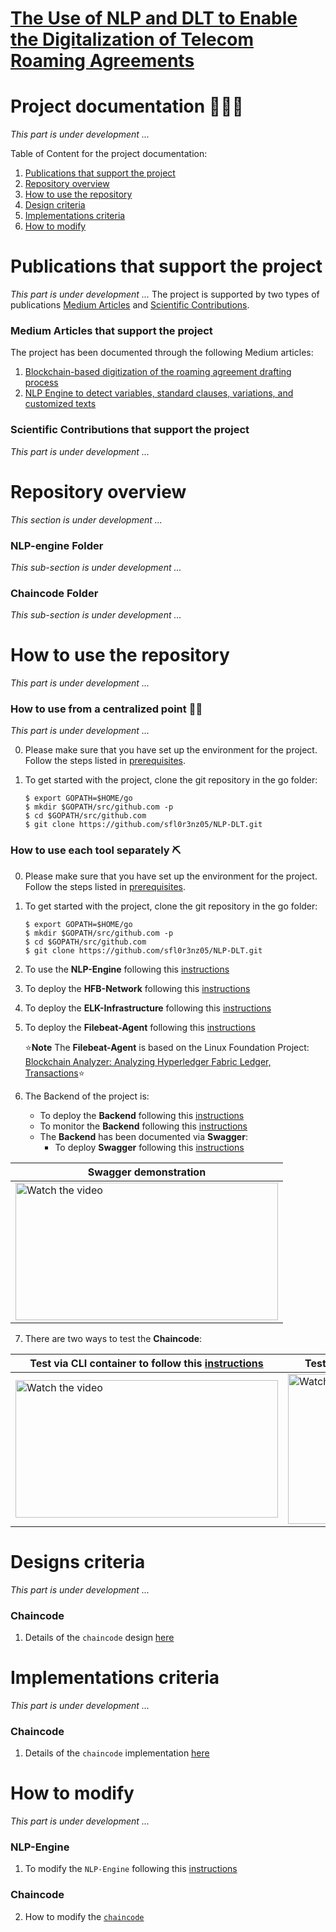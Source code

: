 # [The Use of NLP and DLT to Enable the Digitalization of Telecom Roaming Agreements](https://wiki.hyperledger.org/display/INTERN/Project+Plan%3A+The+Use+of+NLP+and+DLT+to+Enable+the+Digitalization+of+Telecom+Roaming+Agreements)

# Project documentation 📕📗📘

*This part is under development ...*

Table of Content for the project documentation:

1. [Publications that support the project](https://github.com/sfl0r3nz05/NLP-DLT/tree/sentencelvl#publications-that-support-the-project)
2. [Repository overview](https://github.com/sfl0r3nz05/nlp-dlt/tree/sentencelvl#repository-overview)
2. [How to use the repository](https://github.com/sfl0r3nz05/nlp-dlt/tree/sentencelvl#how-to-use-the-repository)
3. [Design criteria](https://github.com/sfl0r3nz05/NLP-DLT/tree/sentencelvl#designs-criteria)
4. [Implementations criteria](https://github.com/sfl0r3nz05/NLP-DLT/tree/sentencelvl#implementations-criteria)
5. [How to modify](https://github.com/sfl0r3nz05/NLP-DLT/tree/sentencelvl#how-to-modify)

# Publications that support the project

*This part is under development ...*
The project is supported by two types of publications [Medium Articles](https://github.com/sfl0r3nz05/NLP-DLT/tree/sentencelvl#medium-articles-that-support-the-project) and [Scientific Contributions](https://github.com/sfl0r3nz05/NLP-DLT/tree/sentencelvl#scientific-contributions-that-support-the-project).

### Medium Articles that support the project
The project has been documented through the following Medium articles:
1. [Blockchain-based digitization of the roaming agreement drafting process](https://medium.com/@sfl0r3nz05/blockchain-based-digitization-of-the-roaming-agreement-drafting-process-dec003923521)
2. [NLP Engine to detect variables, standard clauses, variations, and customized texts](https://medium.com/@sfl0r3nz05/nlp-engine-to-detect-variables-standard-clauses-variations-and-customized-texts-893ff9f903e5)

### Scientific Contributions that support the project

*This part is under development ...*

# Repository overview

*This section is under development ...*

### NLP-engine Folder
*This sub-section is under development ...*
### Chaincode Folder
*This sub-section is under development ...*

# How to use the repository

*This part is under development ...*

### How to use from a centralized point 🦾🦿

*This part is under development ...*

0. Please make sure that you have set up the environment for the project. Follow the steps listed in [prerequisites](https://github.com/sfl0r3nz05/NLP-DLT/blob/sentencelvl/documentation/readme/prerequisites.md).

1. To get started with the project, clone the git repository in the go folder:

    ```
    $ export GOPATH=$HOME/go
    $ mkdir $GOPATH/src/github.com -p
    $ cd $GOPATH/src/github.com  
    $ git clone https://github.com/sfl0r3nz05/NLP-DLT.git
    ```

### How to use each tool separately ⛏

0. Please make sure that you have set up the environment for the project. Follow the steps listed in [prerequisites](https://github.com/sfl0r3nz05/NLP-DLT/blob/sentencelvl/documentation/readme/prerequisites.md).

1. To get started with the project, clone the git repository in the go folder:

    ```
    $ export GOPATH=$HOME/go
    $ mkdir $GOPATH/src/github.com -p
    $ cd $GOPATH/src/github.com  
    $ git clone https://github.com/sfl0r3nz05/NLP-DLT.git
    ```

2. To use the **NLP-Engine** following this [instructions](https://github.com/sfl0r3nz05/NLP-DLT/blob/sentencelvl/documentation/readme/nlp-engine-use.md)

3. To deploy the **HFB-Network** following this [instructions](https://github.com/sfl0r3nz05/NLP-DLT/blob/sentencelvl/documentation/readme/hfb-network-use.md)

4. To deploy the **ELK-Infrastructure** following this [instructions](https://github.com/sfl0r3nz05/NLP-DLT/blob/sentencelvl/documentation/readme/elk-network-use.md)

5. To deploy the **Filebeat-Agent** following this [instructions](https://github.com/sfl0r3nz05/NLP-DLT/blob/sentencelvl/documentation/readme/filebeat-agent-use.md)

    ⭐**Note** The **Filebeat-Agent** is based on the Linux Foundation Project: [Blockchain Analyzer: Analyzing Hyperledger Fabric Ledger, Transactions](https://github.com/hyperledger-labs/blockchain-analyzer)⭐

6. The Backend of the project is:
    - To deploy the **Backend** following this [instructions](https://github.com/sfl0r3nz05/NLP-DLT/blob/sentencelvl/documentation/readme/backend-use.md)
    - To monitor the **Backend** following this [instructions](https://github.com/sfl0r3nz05/NLP-DLT/blob/sentencelvl/documentation/readme/monitoring.md)
    - The **Backend** has been documented via **Swagger**:
        - To deploy **Swagger** following this [instructions](https://github.com/sfl0r3nz05/NLP-DLT/blob/sentencelvl/documentation/readme/swagger.md)
                
|Swagger demonstration|
|---|
|<a href="https://youtu.be/KnRWKfw3oQM" target="_blank"><img src="https://github.com/sfl0r3nz05/NLP-DLT/blob/sentencelvl/documentation/images/Swagger.png" alt="Watch the video" width="420" height="220"><a>|

7. There are two ways to test the **Chaincode**:

|Test via CLI container to follow this [instructions](https://github.com/sfl0r3nz05/NLP-DLT/blob/sentencelvl/documentation/readme/chaincode-test-cli.md)|Test via POSTMAN tool to follow this [instructions](https://github.com/sfl0r3nz05/NLP-DLT/blob/sentencelvl/documentation/readme/chaincode-test-postman.md)|
|---|---|
|<a href="https://youtu.be/KnRWKfw3oQM" target="_blank"><img src="https://github.com/sfl0r3nz05/NLP-DLT/blob/sentencelvl/documentation/images/Kibana.png" alt="Watch the video" width="420" height="220"/></a>|<a      href="https://youtu.be/xk5uwrzAaJw" target="_blank"><img src="https://github.com/sfl0r3nz05/NLP-DLT/blob/sentencelvl/documentation/images/Postman.png" alt="Watch the video" width="440" height="240"/></a>|

# Designs criteria
*This part is under development ...*

### Chaincode
1. Details of the `chaincode` design [here](https://github.com/sfl0r3nz05/NLP-DLT/blob/sentencelvl/documentation/readme/chaincode-design.md)

# Implementations criteria
*This part is under development ...*

### Chaincode
1. Details of the `chaincode` implementation [here](https://github.com/sfl0r3nz05/NLP-DLT/blob/sentencelvl/documentation/readme/chaincode-implementation.md)

# How to modify
*This part is under development ...*

### NLP-Engine
1. To modify the `NLP-Engine` following this [instructions](https://github.com/sfl0r3nz05/NLP-DLT/blob/sentencelvl/documentation/readme/nlp-engine-edit.md)

### Chaincode
2. How to modify the [`chaincode`](https://github.com/sfl0r3nz05/NLP-DLT/blob/sentencelvl/documentation/readme/chaincode-modification.md)